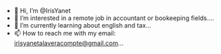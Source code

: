 - 👋 Hi, I’m @IrisYanet
- 👀 I’m interested in a remote job in accountant or bookeeping fields....
- 🌱 I’m currently learning about english and tax...
- 📫 How to reach me with my email: irisyanetalaveracompte@gmail.com...



<!---
IrisYanet/IrisYanet is a ✨ special ✨ repository because its `README.md` (this file) appears on your GitHub profile.
You can click the Preview link to take a look at your changes.
--->
